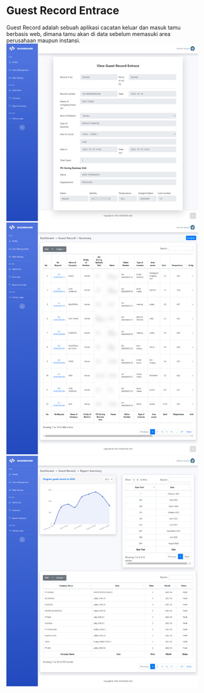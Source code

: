 # Guest Record Entrace
Guest Record adalah sebuah aplikasi cacatan keluar dan masuk tamu berbasis web, dimana tamu akan di data sebelum memasuki area perusahaan maupun instansi.
<img src="https://raw.githubusercontent.com/mametNg/Guest-Record-Entrace/main/assets/img/1.png">
<img src="https://raw.githubusercontent.com/mametNg/Guest-Record-Entrace/main/assets/img/2.png">
<img src="https://raw.githubusercontent.com/mametNg/Guest-Record-Entrace/main/assets/img/3.png">
